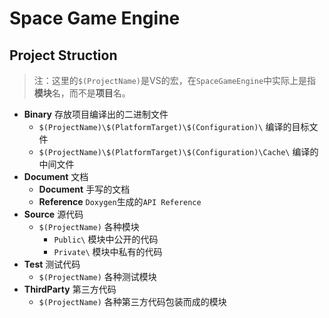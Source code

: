 ﻿# Space Game Engine
## Project Struction
> 注：这里的`$(ProjectName)`是VS的宏，在`SpaceGameEngine`中实际上是指**模块**名，而不是**项目**名。
* **Binary** 存放项目编译出的二进制文件
	* `$(ProjectName)\$(PlatformTarget)\$(Configuration)\` 编译的目标文件
	* `$(ProjectName)\$(PlatformTarget)\$(Configuration)\Cache\` 编译的中间文件
* **Document** 文档
	* **Document** 手写的文档
	* **Reference** `Doxygen`生成的`API Reference`
* **Source** 源代码
	* `$(ProjectName)` 各种模块
		* `Public\` 模块中公开的代码
		* `Private\` 模块中私有的代码
* **Test** 测试代码
	* `$(ProjectName)` 各种测试模块
* **ThirdParty** 第三方代码
	* `$(ProjectName)` 各种第三方代码包装而成的模块
